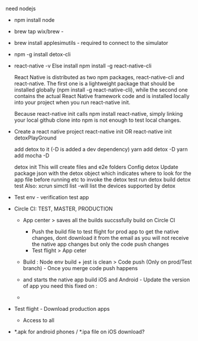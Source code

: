 need nodejs
* npm install node
* brew tap wix/brew - 
* brew install applesimutils - required to connect to the simulator 

* npm -g install detox-cli

* react-native -v
	Else install
	npm install -g react-native-cli

	React Native is distributed as two npm packages, react-native-cli and react-native. The first one is a lightweight package that should be installed globally (npm install -g react-native-cli), while the second one contains the actual React Native framework code and is installed locally into your project when you run react-native init.

	Because react-native init calls npm install react-native, simply linking your local github clone into npm is not enough to test local changes.

* Create a react native project
	react-native init <project> OR
	react-native init detoxPlayGround

	add detox to it (-D is added a dev dependency)
		yarn add detox -D
		yarn add mocha -D

	detox init 
		This will create files and e2e folders
	Config detox
		Update package json with the detox object which indicates where to look for the app file before running etc
		to invoke the detox test run 
				detox build
				detox test
			Also:  xcrun simctl list  -will list the devices supported by detox





* Test env - verification test app
* Circle CI:
		TEST, MASTER, PRODUCTION
   - App center > saves all the builds succssfully build on Circle CI
   		- Push the build file to test flight for prod app to get the native changes, dont download it from the email as you will not receive the native app changes but only the code push changes
   		- Test flight > App ceter 

   - Build : Node env build + jest is clean > Code push (Only on prod/Test branch) - Once you merge code push happens  	
   	- and starts the native app build iOS and Android - Update the version of app you need this fixed on : 
   	- 


* Test flight - Download production apps
	- Access to all



- *.apk for android phones / *.ipa file on iOS download?

